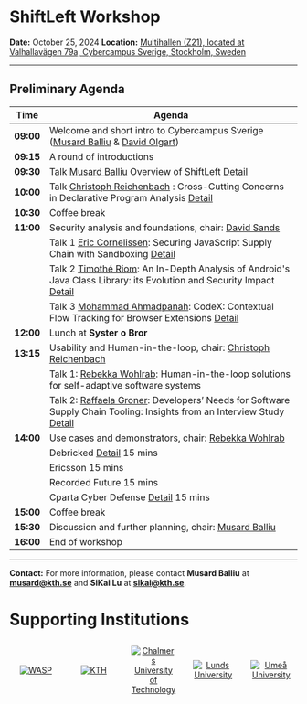 # ShiftLeft Workshop

**Date:** October 25, 2024
**Location:** [Multihallen (Z21), located at Valhallavägen 79a, Cybercampus Sverige, Stockholm, Sweden](https://www.kth.se/places/room/id/fb8b8ebc-b599-44e4-b114-71774600ad9b)

---

## Preliminary Agenda

| **Time**  | **Agenda**                                                                                                                                                     |
| --------- | -------------------------------------------------------------------------------------------------------------------------------------------------------------- |
| **09:00** | Welcome and short intro to Cybercampus Sverige ([Musard Balliu](https://people.kth.se/~musard/) & [David Olgart](https://www.kth.se/profile/olgart))           |
| **09:15** | A round of introductions                                                                                                                                       |
| **09:30** | Talk [Musard Balliu](https://people.kth.se/~musard/) Overview of ShiftLeft  [Detail](./ShiftLeft-kickoff-October-2024.pdf)                                                                                 |
| **10:00** | Talk  [Christoph Reichenbach](https://creichen.net/) : Cross-Cutting Concerns in Declarative Program Analysis [Detail](./Christoph-Reichenbach.pdf)                 |
| **10:30** | Coffee break                                                                                                                                                   |
| **11:00** | Security analysis and foundations, chair: [David Sands](https://www.cse.chalmers.se/~dave/Homepage_David_Sands/Home.html)                                      |
|           | Talk 1 [Eric Cornelissen](https://www.kth.se/profile/ericco): Securing JavaScript Supply Chain with Sandboxing [Detail](./eric.pdf)                                                | 
|           | Talk 2 [Timothé Riom](https://www.umu.se/en/staff/timothee-riom/): An In-Depth Analysis of Android's Java Class Library: its Evolution and Security  Impact [Detail](./WASPShiftleft24_Androids_Java.pdf)  |
|           | Talk 3 [Mohammad Ahmadpanah](https://research.chalmers.se/en/person/meseyed): CodeX: Contextual Flow Tracking for Browser Extensions  [Detail](./Mohammad.pdf)                         |
| **12:00** | Lunch at **Syster o Bror**                                                                                                                                     |
| **13:15** | Usability and Human-in-the-loop, chair: [Christoph Reichenbach](https://creichen.net/)                                                                         |
|           | Talk 1: [Rebekka Wohlrab](https://rebekkaa.github.io/): Human-in-the-loop solutions for self-adaptive software systems                                         |
|           | Talk 2: [Raffaela Groner](https://www.chalmers.se/en/persons/raffaela/): Developers’ Needs for Software Supply Chain Tooling: Insights from an Interview Study [Detail](./Raffaela.pdf) |
| **14:00** | Use cases and demonstrators, chair: [Rebekka Wohlrab](https://rebekkaa.github.io/)                                                                             |
|           | Debricked [Detail](./Debricked-ShiftLeft.pdf) 15 mins                                                                                                                                              |
|           | Ericsson 15 mins                                                                                                                                               |
|           | Recorded Future 15 mins                                                                                                                                        |
|           | Cparta Cyber Defense [Detail](./Cparta.pdf) 15 mins                                                                                                                                   |
| **15:00** | Coffee break                                                                                                                                                   |
| **15:30** | Discussion and further planning, chair: [Musard Balliu](https://people.kth.se/~musard/)                                                                                                                          |
| **16:00** | End of workshop                                                                                                                                                |

---

**Contact:**
For more information, please contact **Musard Balliu** at **musard@kth.se** and **SiKai Lu** at **sikai@kth.se**.

# Supporting Institutions

<div style="display: flex; justify-content: center; align-items: center; flex-wrap: wrap; gap: 10px;">
<div style="flex: 1; text-align: center; padding: 10px;">
    <a href="https://wasp-sweden.org/" target="_blank">
      <img src="https://wasp-sweden.org/wp-content/themes/wasp/assets/img/logo.png" alt="WASP" style="max-width: 200px;">
    </a>
  </div>
  <div style="flex: 1; text-align: center; padding: 10px;">
    <a href="https://www.kth.se/" target="_blank">
      <img src="https://wasp-sweden.org/wp-content/uploads/2019/05/kth.png" alt="KTH" style="max-width: 100px;">
    </a>
  </div>
  <div style="flex: 1; text-align: center; padding: 10px;">
    <a href="http://www.chalmers.se/" target="_blank">
      <img src="https://wasp-sweden.org/wp-content/uploads/2019/05/chalmers1.png" alt="Chalmers University of Technology" style="max-width: 100px;">
    </a>
  </div>
  <div style="flex: 1; text-align: center; padding: 10px;">
    <a href="http://www.lth.se/" target="_blank">
      <img src="https://wasp-sweden.org/wp-content/uploads/2019/05/lunds1.png" alt="Lunds University" style="max-width: 100px;">
    </a>
  </div>
  <div style="flex: 1; text-align: center; padding: 10px;">
    <a href="http://www.umu.se/" target="_blank">
    <img src="https://wasp-sweden.org/wp-content/uploads/2019/05/umea-200x200.png" alt="Umeå University" style="max-width: 100px;">
    </a>
  </div>
</div>
